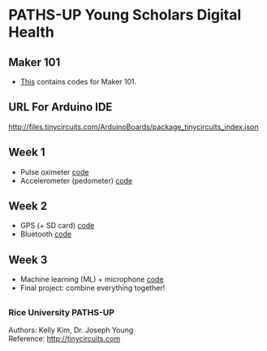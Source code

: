 # PATHS-UP Young Scholars Digital Health

## Maker 101
- [This](https://github.com/kellykim5/PATHSUP_2022/tree/main/Maker101Sketches) contains codes for Maker 101.

## URL For Arduino IDE
http://files.tinycircuits.com/ArduinoBoards/package_tinycircuits_index.json

## **Week 1**
- Pulse oximeter [code](https://github.com/kellykim5/PATHSUP_2022/tree/main/PulseOx)
- Accelerometer (pedometer) [code](https://github.com/kellykim5/PATHSUP_2022/tree/main/Accelerometer(pedometer))  

## **Week 2**
- GPS (+ SD card) [code](https://github.com/kellykim5/PATHSUP_2022/tree/main/GPS)
- Bluetooth  [code](https://github.com/kellykim5/PATHSUP_2022/tree/main/Bluetooth)

## **Week 3**
- Machine learning (ML) + microphone [code](https://github.com/kellykim5/PATHSUP_2022/tree/main/WakeWordExample)
- Final project: combine everything together!

##  
### Rice University PATHS-UP
Authors: Kelly Kim, Dr. Joseph Young  
Reference: http://tinycircuits.com
